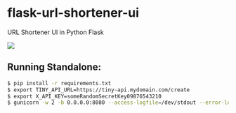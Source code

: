 # flask-url-shortener-ui
URL Shortener UI in Python Flask

![](https://user-images.githubusercontent.com/567298/50162763-c5c16e80-02e7-11e9-8744-a4c3c3c51f8e.png)

## Running Standalone:

```bash
$ pip install -r requirements.txt
$ export TINY_API_URL=https://tiny-api.mydomain.com/create
$ export X_API_KEY=someRandomSecretKey09876543210
$ gunicorn -w 2 -b 0.0.0.0:8080 --access-logfile=/dev/stdout --error-log=/dev/stderr app:app
```
